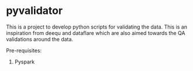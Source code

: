 # pyvalidator
This is a project to develop python scripts for validating the data. This is an inspiration from deequ and dataflare which are also aimed towards the QA validations around the data.

Pre-requisites:

1. Pyspark


